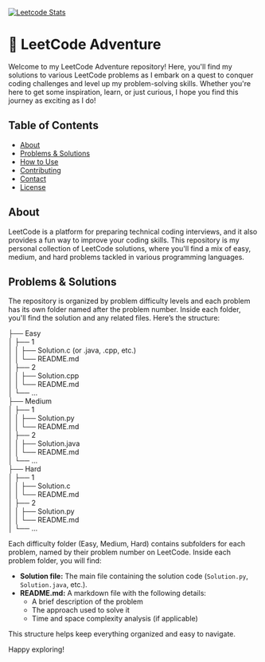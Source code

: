 [![Leetcode Stats](https://leetcard.jacoblin.cool/Vointelph?theme=unicorn)](https://leetcode.com/Vointelph/)

# 🚀 LeetCode Adventure

Welcome to my LeetCode Adventure repository! Here, you'll find my solutions to various LeetCode problems as I embark on a quest to conquer coding challenges and level up my problem-solving skills. Whether you're here to get some inspiration, learn, or just curious, I hope you find this journey as exciting as I do!

## Table of Contents

- [About](#about)
- [Problems & Solutions](#problems--solutions)
- [How to Use](#how-to-use)
- [Contributing](#contributing)
- [Contact](#contact)
- [License](#license)

## About

LeetCode is a platform for preparing technical coding interviews, and it also provides a fun way to improve your coding skills. This repository is my personal collection of LeetCode solutions, where you'll find a mix of easy, medium, and hard problems tackled in various programming languages.

## Problems & Solutions

The repository is organized by problem difficulty levels and each problem has its own folder named after the problem number. Inside each folder, you'll find the solution and any related files. Here’s the structure:

├── Easy\
│ ├── 1\
│ │ ├── Solution.c (or .java, .cpp, etc.)\
│ │ └── README.md\
│ ├── 2\
│ │ ├── Solution.cpp\
│ │ └── README.md\
│ └── ...\
├── Medium\
│ ├── 1\
│ │ ├── Solution.py\
│ │ └── README.md\
│ ├── 2\
│ │ ├── Solution.java\
│ │ └── README.md\
│ └── ...\
├── Hard\
│ ├── 1\
│ │ ├── Solution.c\
│ │ └── README.md\
│ ├── 2\
│ │ ├── Solution.py\
│ │ └── README.md\
│ └── ...



Each difficulty folder (Easy, Medium, Hard) contains subfolders for each problem, named by their problem number on LeetCode. Inside each problem folder, you will find:

- **Solution file:** The main file containing the solution code (`Solution.py`, `Solution.java`, etc.).
- **README.md:** A markdown file with the following details:
  - A brief description of the problem
  - The approach used to solve it
  - Time and space complexity analysis (if applicable)

This structure helps keep everything organized and easy to navigate.

Happy exploring!
